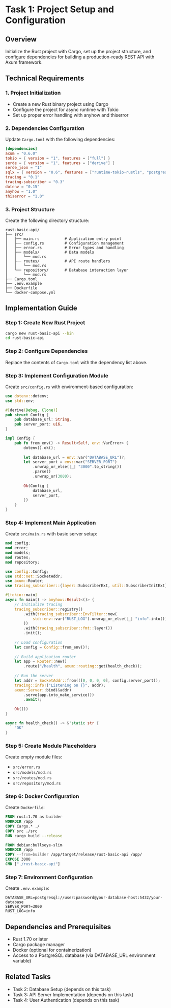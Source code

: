 # Task 1: Project Setup and Configuration

## Overview
Initialize the Rust project with Cargo, set up the project structure, and configure dependencies for building a production-ready REST API with Axum framework.

## Technical Requirements

### 1. Project Initialization
- Create a new Rust binary project using Cargo
- Configure the project for async runtime with Tokio
- Set up proper error handling with anyhow and thiserror

### 2. Dependencies Configuration
Update `Cargo.toml` with the following dependencies:

```toml
[dependencies]
axum = "0.6.0"
tokio = { version = "1", features = ["full"] }
serde = { version = "1", features = ["derive"] }
serde_json = "1"
sqlx = { version = "0.6", features = ["runtime-tokio-rustls", "postgres", "chrono", "json"] }
tracing = "0.1"
tracing-subscriber = "0.3"
dotenv = "0.15"
anyhow = "1.0"
thiserror = "1.0"
```

### 3. Project Structure
Create the following directory structure:

```
rust-basic-api/
├── src/
│   ├── main.rs           # Application entry point
│   ├── config.rs         # Configuration management
│   ├── error.rs          # Error types and handling
│   ├── models/           # Data models
│   │   └── mod.rs
│   ├── routes/           # API route handlers
│   │   └── mod.rs
│   └── repository/       # Database interaction layer
│       └── mod.rs
├── Cargo.toml
├── .env.example
├── Dockerfile
└── docker-compose.yml
```

## Implementation Guide

### Step 1: Create New Rust Project
```bash
cargo new rust-basic-api --bin
cd rust-basic-api
```

### Step 2: Configure Dependencies
Replace the contents of `Cargo.toml` with the dependency list above.

### Step 3: Implement Configuration Module
Create `src/config.rs` with environment-based configuration:

```rust
use dotenv::dotenv;
use std::env;

#[derive(Debug, Clone)]
pub struct Config {
    pub database_url: String,
    pub server_port: u16,
}

impl Config {
    pub fn from_env() -> Result<Self, env::VarError> {
        dotenv().ok();
        
        let database_url = env::var("DATABASE_URL")?;
        let server_port = env::var("SERVER_PORT")
            .unwrap_or_else(|_| "3000".to_string())
            .parse()
            .unwrap_or(3000);
            
        Ok(Config {
            database_url,
            server_port,
        })
    }
}
```

### Step 4: Implement Main Application
Create `src/main.rs` with basic server setup:

```rust
mod config;
mod error;
mod models;
mod routes;
mod repository;

use config::Config;
use std::net::SocketAddr;
use axum::Router;
use tracing_subscriber::{layer::SubscriberExt, util::SubscriberInitExt};

#[tokio::main]
async fn main() -> anyhow::Result<()> {
    // Initialize tracing
    tracing_subscriber::registry()
        .with(tracing_subscriber::EnvFilter::new(
            std::env::var("RUST_LOG").unwrap_or_else(|_| "info".into()),
        ))
        .with(tracing_subscriber::fmt::layer())
        .init();
    
    // Load configuration
    let config = Config::from_env()?;
    
    // Build application router
    let app = Router::new()
        .route("/health", axum::routing::get(health_check));
    
    // Run the server
    let addr = SocketAddr::from(([0, 0, 0, 0], config.server_port));
    tracing::info!("Listening on {}", addr);
    axum::Server::bind(&addr)
        .serve(app.into_make_service())
        .await?;
    
    Ok(())
}

async fn health_check() -> &'static str {
    "OK"
}
```

### Step 5: Create Module Placeholders
Create empty module files:
- `src/error.rs`
- `src/models/mod.rs`
- `src/routes/mod.rs`
- `src/repository/mod.rs`

### Step 6: Docker Configuration
Create `Dockerfile`:

```dockerfile
FROM rust:1.70 as builder
WORKDIR /app
COPY Cargo.* ./
COPY src ./src
RUN cargo build --release

FROM debian:bullseye-slim
WORKDIR /app
COPY --from=builder /app/target/release/rust-basic-api /app/
EXPOSE 3000
CMD ["./rust-basic-api"]
```

### Step 7: Environment Configuration
Create `.env.example`:

```
DATABASE_URL=postgresql://user:password@your-database-host:5432/your-database
SERVER_PORT=3000
RUST_LOG=info
```

## Dependencies and Prerequisites
- Rust 1.70 or later
- Cargo package manager
- Docker (optional for containerization)
- Access to a PostgreSQL database (via DATABASE_URL environment variable)

## Related Tasks
- Task 2: Database Setup (depends on this task)
- Task 3: API Server Implementation (depends on this task)
- Task 4: User Authentication (depends on this task)